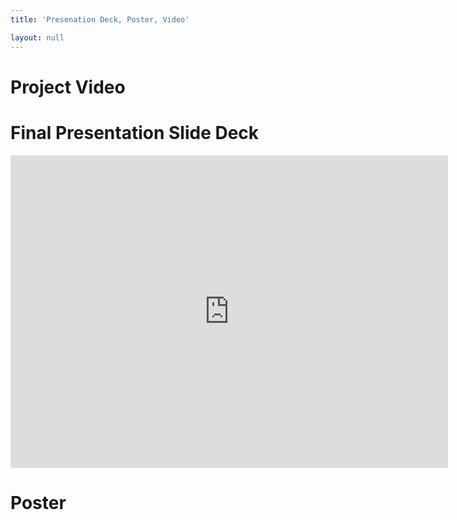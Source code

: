 ```yaml
---
title: 'Presenation Deck, Poster, Video'

layout: null
---
```



# Project Video

# Final Presentation Slide Deck

<p><iframe src="https://docs.google.com/presentation/d/e/2PACX-1vSBVojFV2R-uYy_9aoTLyobmUBokSGCnaDXZq8AUBMCa6OCPRZZa7LTYkvIZT1dyswO_YtYURiWbGJj/embed?start=false&loop=false&delayms=3000" frameborder="0" width="700" height="500" allowfullscreen="true" mozallowfullscreen="true" webkitallowfullscreen="true"></iframe></p>

# Poster

